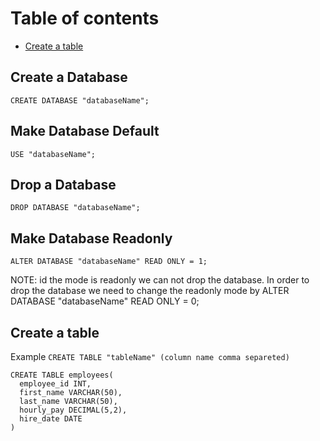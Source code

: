 # Table of contents
* [Create a table](#create-table)
## Create a Database
 `CREATE DATABASE "databaseName";`

## Make Database Default
`USE "databaseName";`

## Drop a Database
`DROP DATABASE "databaseName";`

## Make Database Readonly
`ALTER DATABASE "databaseName" READ ONLY = 1;`

NOTE: id the mode is readonly we can not drop the database. In order to drop the database we need to change the readonly mode by
ALTER DATABASE "databaseName" READ ONLY = 0;

## Create a table
Example  `CREATE TABLE "tableName" (column name comma separeted)`
```mySQL
CREATE TABLE employees(
  employee_id INT,
  first_name VARCHAR(50),
  last_name VARCHAR(50),
  hourly_pay DECIMAL(5,2),
  hire_date DATE
)
```
